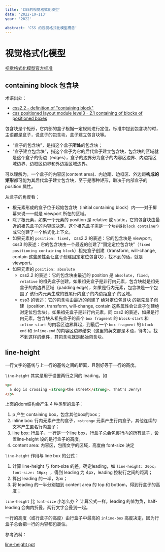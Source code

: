 ```yaml
---
title: 'CSS的视觉格式化模型'
date: '2022-10-113'
year: '2022'

abstract: 'CSS 的视觉格式化模型概念'
---
```


# 视觉格式化模型

[视觉格式化模型官方标准](https://drafts.csswg.org/css2/#visudet)

## containing block 包含块

术语出处：

- [css2.2 - definition of "containing block"](https://www.w3.org/TR/CSS22/visudet.html#containing-block-details)
- [css positioned layout module level3 - 2.1 containing of blocks of positioned boxes](https://drafts.csswg.org/css-position-3/#def-cb)

包含块是个矩形，它内部的盒子根据一定规则进行定位。标准中提到包含块的时，主语都是盒子，说盒子的包含块，盒子建立包含块等。

- “盒子的包含块”，是指这个盒子**所处**的包含块；
- “盒子建立包含块”，指这个盒子为它的后代盒子建立包含块，包含块的区域就是这个盒子的街边（edges），盒子的边界分为盒子的内容区边界、内边距区域边界、边框区边界和外边距区域边界。

可以理解为，一个盒子的内容区(content area)、内边距、边框区、外边距**构成的矩形**都可能为其后代盒子建立包含块，至于是哪种矩形，取决于内部盒子的 position 属性。

从盒子的角度看：

- 根元素形成的盒子位于起始包含块（initial containing block）内——对于屏幕来说——就是 viewport 所在的区域。
- 除了根元素，如果一个元素的 position 是 relative 或 static，它的包含块由最近的祖先盒子的内容区决定。这个祖先盒子需是一个`块容器`(`block container`)或它创建了一个格式化上下文。
- 如果元素的 `position: fixed`， css2.2 的表述：它的包含块是 viewport。css3 的表述：它的包含块由一个最近的创建了“固定定位包含块”（`fixed positioning containing block`）祖先盒子创建（transform, will-change, contain 这些属性会让盒子创建固定定位包含块），找不到的话，就是 viewport。
- 如果元素的 `position: absolute`
  - css2.2 的表述：它的包含块由最近的 position 是 `absolute`，`fixed`，`relative` 的祖先盒子创建，如果祖先盒子是非行内元素，包含块就是祖先盒子的内边界区域（padding edge），如果是行内元素，包含块是一个包围了 该行内元素生成的首尾行内盒子的内边距盒子 的区域。
  - css3 的表述：它的包含块由最近的创建了 绝对定位包含块 的祖先盒子创建（position, transform, will-change, contain 这些属性会让盒子创建绝对定位包含块）。如果祖先盒子是非行内元素，同 css2 的表述，如果是行内元素，包含块从祖先盒子的首个 `box fragment` 的 `block-start` 和 `inline-start` 的内容区边界算起，到最后一个 `box fragment` 的 `block-end` 和 `inline-end` 的内容区边界结束（这里的英文都是术语，待考）。找不到这样的组件，其包含块就是起始包含块。

## line-height

一行文字的基线与上一行的基线之间的距离，且刚好等于一行的高度。

`line-height` 其实是用于设置两行之间的 leading。如

```html
<p>
  a dog is crossing <strong>the street</strong>. That's Jerry!
</p>
```

上面的dom结构会产生 4 种类型的盒子：
  1. p 产生 containing box，包含其他box的box；
  2. inline box: 行内元素产生的盒子，`<strong>` 元素产生行内盒子，其他连续的文本产生匿名行内盒子；
  3. line box: 行盒子，一行是一个line box，行盒子总会包裹行内的所有盒子，设置line-height 设的是行盒子的高度。
  4. content area: 内容区，包围文字的区域，高度由 font-size 决定

`line-height` 作用与 line box 的公式：
  1. 计算 line-height 与 font-size 的差，确定leading，如 `line-height: 20px; font-size: 16px; `，得到 leading 为 4px，leading 控制行之间的距离；
  2. 算出 leading 的一半，2px；
  3. 将 leading 的一半分别加到 content area 的 top 和 bottom，得到行盒子的高度；

`line-height` 比 `font-size` 小怎么办？ 计算公式一样，leading 的值为负，half-leading 会向内折叠，两行文字会叠到一起。

一行的高度（或行盒子的高度）由行盒子中最高的 `inline-box` 高度决定，因为行盒子总会把一行的内容都包裹住。

参考资料：

[line-height ppt](https://www.slideshare.net/maxdesign/line-height)